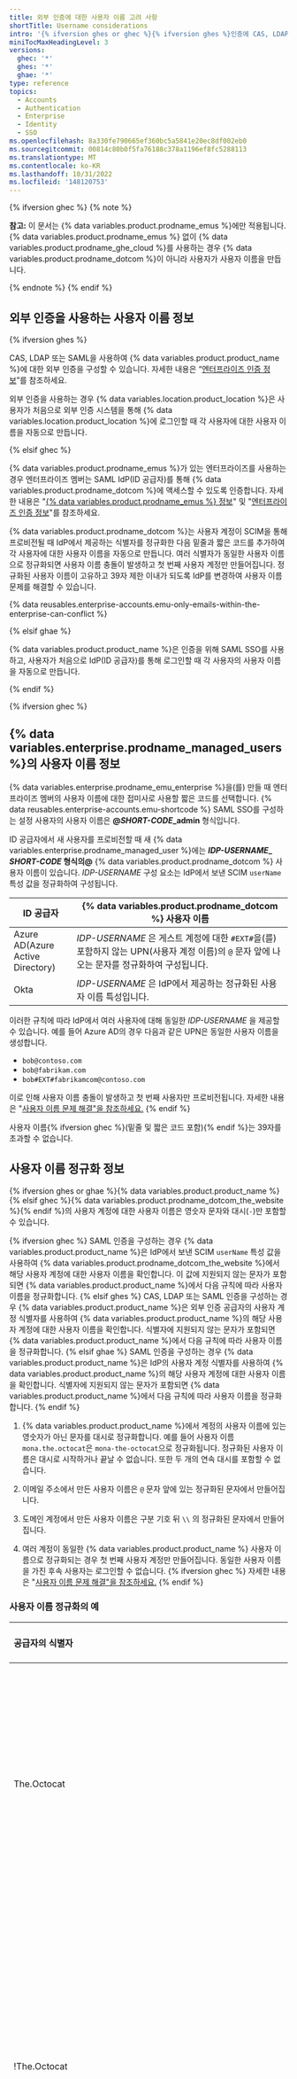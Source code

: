 ```yaml
---
title: 외부 인증에 대한 사용자 이름 고려 사항
shortTitle: Username considerations
intro: '{% ifversion ghes or ghec %}{% ifversion ghes %}인증에 CAS, LDAP 또는 SAML{% elsif ghec %}{% data variables.product.prodname_emus %}{% endif %}을 사용하는 경우 {% endif %}{% data variables.product.product_name %}는 특정 규칙에 따라 {% ifversion ghec or ghae %}엔터프라이즈{% elsif ghes %}인스턴스{% endif %}에서 각 사용자 계정의 사용자 이름을 확인합니다.'
miniTocMaxHeadingLevel: 3
versions:
  ghec: '*'
  ghes: '*'
  ghae: '*'
type: reference
topics:
  - Accounts
  - Authentication
  - Enterprise
  - Identity
  - SSO
ms.openlocfilehash: 8a330fe790665ef360bc5a5841e20ec8df002eb0
ms.sourcegitcommit: 00814c80b0f5fa76188c378a1196ef8fc5288113
ms.translationtype: MT
ms.contentlocale: ko-KR
ms.lasthandoff: 10/31/2022
ms.locfileid: '148120753'
---
```

{% ifversion ghec %} {% note %}

**참고:** 이 문서는 {% data variables.product.prodname_emus %}에만 적용됩니다. {% data variables.product.prodname_emus %} 없이 {% data variables.product.prodname_ghe_cloud %}를 사용하는 경우 {% data variables.product.prodname_dotcom %}이 아니라 사용자가 사용자 이름을 만듭니다.

{% endnote %} {% endif %}

## 외부 인증을 사용하는 사용자 이름 정보

{% ifversion ghes %}

CAS, LDAP 또는 SAML을 사용하여 {% data variables.product.product_name %}에 대한 외부 인증을 구성할 수 있습니다. 자세한 내용은 “[엔터프라이즈 인증 정보](/admin/identity-and-access-management/managing-iam-for-your-enterprise/about-authentication-for-your-enterprise#authentication-methods-for-github-enterprise-server)”를 참조하세요.

외부 인증을 사용하는 경우 {% data variables.location.product_location %}은 사용자가 처음으로 외부 인증 시스템을 통해 {% data variables.location.product_location %}에 로그인할 때 각 사용자에 대한 사용자 이름을 자동으로 만듭니다.

{% elsif ghec %}

{% data variables.product.prodname_emus %}가 있는 엔터프라이즈를 사용하는 경우 엔터프라이즈 멤버는 SAML IdP(ID 공급자)를 통해 {% data variables.product.prodname_dotcom %}에 액세스할 수 있도록 인증합니다. 자세한 내용은 "[{% data variables.product.prodname_emus %} 정보](/admin/identity-and-access-management/using-enterprise-managed-users-and-saml-for-iam/about-enterprise-managed-users)" 및 "[엔터프라이즈 인증 정보](/admin/identity-and-access-management/managing-iam-for-your-enterprise/about-authentication-for-your-enterprise#authentication-methods-for-github-enterprise-server)"를 참조하세요.

{% data variables.product.prodname_dotcom %}는 사용자 계정이 SCIM을 통해 프로비전될 때 IdP에서 제공하는 식별자를 정규화한 다음 밑줄과 짧은 코드를 추가하여 각 사용자에 대한 사용자 이름을 자동으로 만듭니다. 여러 식별자가 동일한 사용자 이름으로 정규화되면 사용자 이름 충돌이 발생하고 첫 번째 사용자 계정만 만들어집니다. 정규화된 사용자 이름이 고유하고 39자 제한 이내가 되도록 IdP를 변경하여 사용자 이름 문제를 해결할 수 있습니다.

{% data reusables.enterprise-accounts.emu-only-emails-within-the-enterprise-can-conflict %}

{% elsif ghae %}

{% data variables.product.product_name %}은 인증을 위해 SAML SSO를 사용하고, 사용자가 처음으로 IdP(ID 공급자)를 통해 로그인할 때 각 사용자의 사용자 이름을 자동으로 만듭니다.

{% endif %}

{% ifversion ghec %}
## {% data variables.enterprise.prodname_managed_users %}의 사용자 이름 정보

{% data variables.enterprise.prodname_emu_enterprise %}을(를) 만들 때 엔터프라이즈 멤버의 사용자 이름에 대한 접미사로 사용할 짧은 코드를 선택합니다. {% data reusables.enterprise-accounts.emu-shortcode %} SAML SSO를 구성하는 설정 사용자의 사용자 이름은 **@<em>SHORT-CODE</em>_admin** 형식입니다. 

ID 공급자에서 새 사용자를 프로비전할 때 새 {% data variables.enterprise.prodname_managed_user %}에는 **<em>IDP-USERNAME</em>_ <em>SHORT-CODE</em> 형식의@** {% data variables.product.prodname_dotcom %} 사용자 이름이 있습니다. <em>IDP-USERNAME</em> 구성 요소는 IdP에서 보낸 SCIM `userName` 특성 값을 정규화하여 구성됩니다. 

| ID 공급자                 | {% data variables.product.prodname_dotcom %} 사용자 이름  |
|-----------------------------------|----------------------|
| Azure AD(Azure Active Directory) | _IDP-USERNAME_ 은 게스트 계정에 대한 `#EXT#`을(를) 포함하지 않는 UPN(사용자 계정 이름)의 `@` 문자 앞에 나오는 문자를 정규화하여 구성됩니다. |
| Okta                              | _IDP-USERNAME_ 은 IdP에서 제공하는 정규화된 사용자 이름 특성입니다.               |

이러한 규칙에 따라 IdP에서 여러 사용자에 대해 동일한 _IDP-USERNAME_ 을 제공할 수 있습니다. 예를 들어 Azure AD의 경우 다음과 같은 UPN은 동일한 사용자 이름을 생성합니다.

- `bob@contoso.com`
- `bob@fabrikam.com`
- `bob#EXT#fabrikamcom@contoso.com`

이로 인해 사용자 이름 충돌이 발생하고 첫 번째 사용자만 프로비전됩니다. 자세한 내용은 "[사용자 이름 문제 해결"을 참조하세요.](#resolving-username-problems)
{% endif %}

사용자 이름{% ifversion ghec %}(밑줄 및 짧은 코드 포함){% endif %}는 39자를 초과할 수 없습니다.

## 사용자 이름 정규화 정보

{% ifversion ghes or ghae %}{% data variables.product.product_name %}{% elsif ghec %}{% data variables.product.prodname_dotcom_the_website %}{% endif %}의 사용자 계정에 대한 사용자 이름은 영숫자 문자와 대시(`-`)만 포함할 수 있습니다.

{% ifversion ghec %} SAML 인증을 구성하는 경우 {% data variables.product.product_name %}은 IdP에서 보낸 SCIM `userName` 특성 값을 사용하여 {% data variables.product.prodname_dotcom_the_website %}에서 해당 사용자 계정에 대한 사용자 이름을 확인합니다. 이 값에 지원되지 않는 문자가 포함되면 {% data variables.product.product_name %}에서 다음 규칙에 따라 사용자 이름을 정규화합니다.
{% elsif ghes %} CAS, LDAP 또는 SAML 인증을 구성하는 경우 {% data variables.product.product_name %}은 외부 인증 공급자의 사용자 계정 식별자를 사용하여 {% data variables.product.product_name %}의 해당 사용자 계정에 대한 사용자 이름을 확인합니다. 식별자에 지원되지 않는 문자가 포함되면 {% data variables.product.product_name %}에서 다음 규칙에 따라 사용자 이름을 정규화합니다.
{% elsif ghae %} SAML 인증을 구성하는 경우 {% data variables.product.product_name %}은 IdP의 사용자 계정 식별자를 사용하여 {% data variables.product.product_name %}의 해당 사용자 계정에 대한 사용자 이름을 확인합니다. 식별자에 지원되지 않는 문자가 포함되면 {% data variables.product.product_name %}에서 다음 규칙에 따라 사용자 이름을 정규화합니다.
{% endif %}

1. {% data variables.product.product_name %}에서 계정의 사용자 이름에 있는 영숫자가 아닌 문자를 대시로 정규화합니다. 예를 들어 사용자 이름 `mona.the.octocat`은 `mona-the-octocat`으로 정규화됩니다. 정규화된 사용자 이름은 대시로 시작하거나 끝날 수 없습니다. 또한 두 개의 연속 대시를 포함할 수 없습니다.

1. 이메일 주소에서 만든 사용자 이름은 `@` 문자 앞에 있는 정규화된 문자에서 만들어집니다.

1. 도메인 계정에서 만든 사용자 이름은 구분 기호 뒤 `\\` 의 정규화된 문자에서 만들어집니다. 

1. 여러 계정이 동일한 {% data variables.product.product_name %} 사용자 이름으로 정규화되는 경우 첫 번째 사용자 계정만 만들어집니다. 동일한 사용자 이름을 가진 후속 사용자는 로그인할 수 없습니다. {% ifversion ghec %} 자세한 내용은 "[사용자 이름 문제 해결"을 참조하세요.](#resolving-username-problems) {% endif %}

### 사용자 이름 정규화의 예

| 공급자의 식별자 | {% data variables.product.prodname_dotcom %}의 정규화된 사용자 이름 | 결과 |
| :- | :- | :- |
| The.Octocat | `the-octocat{% ifversion ghec %}_SHORT-CODE{% endif %}` | 이 사용자 이름이 성공적으로 만들어집니다. |
| !The.Octocat | `-the-octocat{% ifversion ghec %}_SHORT-CODE{% endif %}` | 이 사용자 이름은 대시로 시작하므로 만들어지지 않습니다. |
| The.Octocat! | `the-octocat-{% ifversion ghec %}_SHORT-CODE{% endif %}` | 이 사용자 이름은 대시로 끝나므로 만들어지지 않습니다. |
| The!!Octocat | `the--octocat{% ifversion ghec %}_SHORT-CODE{% endif %}` | 이 사용자 이름은 두 개의 연속 대시를 포함하므로 만들어지지 않습니다. |
| The!Octocat | `the-octocat{% ifversion ghec %}_SHORT-CODE{% endif %}` | 이 사용자 이름은 만들어지지 않습니다. 정규화된 사용자 이름은 유효하지만 이미 존재합니다. |
| `The.Octocat@example.com` | `the-octocat{% ifversion ghec %}_SHORT-CODE{% endif %}` | 이 사용자 이름은 만들어지지 않습니다. 정규화된 사용자 이름은 유효하지만 이미 존재합니다. |
| `internal\\The.Octocat` | `the-octocat{% ifversion ghec %}_SHORT-CODE{% endif %}` | 이 사용자 이름은 만들어지지 않습니다. 정규화된 사용자 이름은 유효하지만 이미 존재합니다. |
| `mona.lisa.the.octocat.from.github.united.states@example.com` | `mona-lisa-the-octocat-from-github-united-states{% ifversion ghec %}_SHORT-CODE{% endif %}` | 이 사용자 이름은 39자 제한을 초과하므로 만들어지지 않습니다. |

{% ifversion not ghec %}
### SAML을 사용하는 사용자 이름 정규화 정보

{% ifversion ghes %} {% data variables.location.product_location %}에 대한 SAML 인증을 구성하는 경우 {% endif %}{% data variables.product.product_name %}는 SAML 응답에서 다음 어설션 중 하나로 각 사용자의 사용자 이름을 결정하며, 우선 순위를 내림차순으로 정렬합니다.

1. 사용자 지정 `username` 특성(정의되어 있는 경우)
1. `http://schemas.xmlsoap.org/ws/2005/05/identity/claims/name`어설션(존재하는 경우)
1. `http://schemas.xmlsoap.org/ws/2005/05/identity/claims/emailaddress`어설션(존재하는 경우)
1. `NameID` 요소

다른 특성이 있는 경우에도 {% data variables.product.product_name %}에는 `NameID` 요소가 필요합니다. 자세한 내용은 "[SAML 구성 참조](/admin/identity-and-access-management/using-saml-for-enterprise-iam/saml-configuration-reference#saml-attributes)"를 참조하세요.

{% data variables.product.product_name %}은(는) {% endif %} {% data variables.location.product_location %}의 IdP와 {% ifversion ghae %}의 사용자 이름 {% ifversion ghae %} 간에 `NameID` 매핑을 만들므로 `NameID` 은 사용자의 수명 주기 동안 지속적이고 고유하며 변경될 수 없습니다.

{% ifversion ghes %} {% note %}

**참고**: 사용자에 대한 이 IdP에서 변경되면 `NameID` {% data variables.location.product_location %}에 로그인할 때 사용자에게 오류 메시지가 표시됩니다. 사용자의 액세스 권한을 복원하려면 사용자 계정의 `NameID` 매핑을 업데이트해야 합니다. 자세한 내용은 “[사용자의 SAML 업데이트`NameID`](/admin/identity-and-access-management/using-saml-for-enterprise-iam/updating-a-users-saml-nameid)”를 참조하세요.

{% endnote %} {% endif %} {% endif %}

{% ifversion ghec %}
## 사용자 이름 문제 해결

새 사용자가 프로비전될 때 사용자 이름이 39자(밑줄 및 짧은 코드 포함)보다 길거나 엔터프라이즈의 기존 사용자와 충돌하는 경우 프로비전 시도가 실패하고 `409` 오류가 발생합니다. 

이 문제를 해결하려면 정규화된 모든 사용자 이름이 문자 제한 내에서 고유하도록 IdP에서 다음 변경 중 하나를 수행해야 합니다.
- `userName` 문제를 일으키는 개별 사용자의 특성 값 변경
- 모든 사용자에 `userName` 대한 특성 매핑 변경
- 모든 사용자에 대한 사용자 지정 `userName` 특성 구성

특성 매핑을 변경하면 기존 {% data variables.enterprise.prodname_managed_users %}의 사용자 이름이 업데이트되지만 활동 기록을 포함하여 계정에 대한 다른 변경 내용은 변경되지 않습니다.

{% note %}

**참고:** {% data variables.contact.github_support %}는 특성 매핑 사용자 지정 또는 사용자 지정 식 구성에 대한 지원을 제공할 수 없습니다. 질문이 있는 경우 IdP에 문의할 수 있습니다.

{% endnote %}

### Azure AD 사용자 이름 문제 해결

Azure AD 사용자 이름 문제를 해결하려면 충돌하는 사용자의 사용자 계정 이름 값을 수정하거나 특성에 대한 특성 매핑을 `userName` 수정합니다. 특성 매핑을 수정하는 경우 기존 특성을 선택하거나 식을 사용하여 프로비전된 모든 사용자가 고유한 정규화된 별칭을 갖도록 할 수 있습니다.

1. Azure AD에서 {% data variables.product.prodname_emu_idp_application %} 애플리케이션을 엽니다.
1. 왼쪽 사이드바에서 **프로비전** 을 클릭합니다.
1. **프로비전 편집** 을 클릭합니다.
1. **매핑** 을 펼친 다음, **Azure Active Directory 사용자 프로비전** 을 클릭합니다.
1. {% data variables.product.prodname_dotcom %} `userName` 특성 매핑을 클릭합니다. 
1. 특성 매핑을 변경합니다.
   - Azure AD의 기존 특성을 {% data variables.product.prodname_dotcom %}의 `userName` 특성에 매핑하려면 원하는 특성 필드를 클릭합니다. 그런 다음, 저장하고 약 40분 내에 프로비전 주기가 발생할 때까지 기다립니다.
   - 기존 특성 대신 식을 사용하려면 매핑 형식을 "식"으로 변경한 다음, 모든 사용자에 대해 이 값을 고유하게 만드는 사용자 지정 식을 추가합니다. 예를 들어 `[FIRST NAME]-[LAST NAME]-[EMPLOYEE ID]`를 사용할 수 있습니다. 자세한 내용은 Microsoft Docs의 [Azure Active Directory에서 특성 매핑에 대한 식을 작성하기 위한 참조](https://docs.microsoft.com/en-us/azure/active-directory/app-provisioning/functions-for-customizing-application-data)를 참조하세요.

### Okta의 사용자 이름 문제 해결

Okta의 사용자 이름 문제를 해결하려면 {% data variables.product.prodname_emu_idp_application %} 애플리케이션에 대한 특성 매핑 설정을 업데이트합니다.

1. OKTA에서 {% data variables.product.prodname_emu_idp_application %} 애플리케이션을 엽니다.
1. **로그온** 을 클릭합니다.
1. "설정" 섹션에서 **편집** 을 클릭합니다.
1. "애플리케이션 사용자 이름 형식"을 업데이트합니다.
{% endif %}
